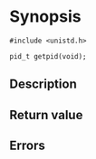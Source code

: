 # Synopsis

`#include <unistd.h>`

`pid_t getpid(void);`

## Description

## Return value

## Errors
